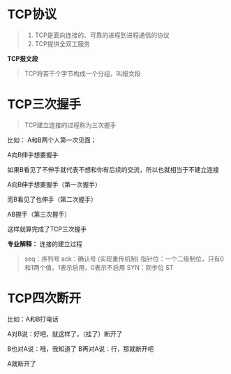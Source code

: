 # TCP协议
> 1. TCP是面向连接的、可靠的进程到进程通信的协议
> 2. TCP提供全双工服务

**TCP报文段**
> TCP将若干个字节构成一个分组，叫报文段

# TCP三次握手
> TCP建立连接的过程称为三次握手

比如： A和B两个人第一次见面；

A向B伸手想要握手

如果B看见了不伸手就代表不想和你有后续的交流，所以也就相当于不建立连接

A向B伸手想要握手（第一次握手）

而B看见了也伸手（第二次握手）

AB握手（第三次握手）

这样就算完成了TCP三次握手


**专业解释：**
连接的建立过程

> seq：序列号
> ack：确认号 (实现重传机制)
> 指针位：一个二级制位，只有0和1两个值，1表示启用，0表示不启用
> SYN：同步位
	ST	

# TCP四次断开

比如：A和B打电话

A对B说：好吧，就这样了，（挂了）断开了

B也对A说：哦，我知道了
B再对A说：行，那就断开吧

A就断开了



